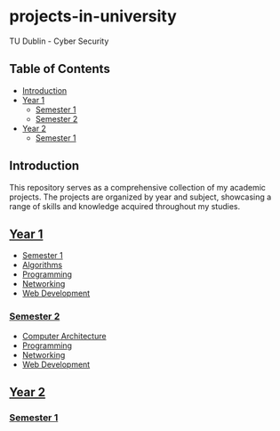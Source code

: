 # projects-in-university
TU Dublin - Cyber Security

## Table of Contents

- [Introduction](#introduction)
- [Year 1](#year-1)
  - [Semester 1](#semester-1)
  - [Semester 2](#semester-2)
- [Year 2](#year-2)
  - [Semester 1](#semester-1)

## Introduction

This repository serves as a comprehensive collection of my academic projects. The projects are organized by year and subject, showcasing a range of skills and knowledge acquired throughout my studies.

## [Year 1](/Year1)

- [Semester 1](/Year1/Sem1)
- [Algorithms](/Year1/Sem1/Algorithmic%20Problem%20Solving)
- [Programming](/Year1/Sem1/Fundamentals%20of%20Programming%201)
- [Networking](/Year1/Sem1/Networking%20Basics)
- [Web Development](/Year1/Sem1/Web%20Development%20Fundamentals)

### [Semester 2](/Year1/Sem1)

- [Computer Architecture](/Year1/Sem2/Computer%20Achitecture)
- [Programming](/Year1/Sem2/Fundamentals%20of%20Programming%202)
- [Networking](/Year1/Sem2/Routers%20and%20Routing%20Basics)
- [Web Development](/Year1/Sem2/Web%20Development%20Client-Side)

## [Year 2](/Year2)

### [Semester 1](/Year2/Sem1)
